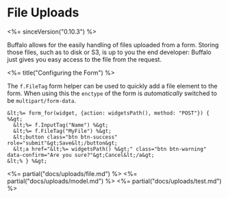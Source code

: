 # File Uploads
<%= sinceVersion("0.10.3") %>

Buffalo allows for the easily handling of files uploaded from a form. Storing those files, such as to disk or S3, is up to you the end developer: Buffalo just gives you easy access to the file from the request.

<%= title("Configuring the Form") %>

The `f.FileTag` form helper can be used to quickly add a file element to the form. When using this the `enctype` of the form is *automatically* switched to be `multipart/form-data`.

```erb
&lt;%= form_for(widget, {action: widgetsPath(), method: "POST"}) { %&gt;
  &lt;%= f.InputTag("Name") %&gt;
  &lt;%= f.FileTag("MyFile") %&gt;
  &lt;button class="btn btn-success" role="submit"&gt;Save&lt;/button&gt;
  &lt;a href="&lt;%= widgetsPath() %&gt;" class="btn btn-warning" data-confirm="Are you sure?"&gt;Cancel&lt;/a&gt;
&lt;% } %&gt;
```

<%= partial("docs/uploads/file.md") %>
<%= partial("docs/uploads/model.md") %>
<%= partial("docs/uploads/test.md") %>
